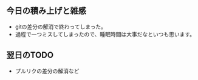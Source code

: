 ## 今日の積み上げと雑感
- gitの差分の解消で終わってしまった。
- 過程で一つミスしてしまったので、睡眠時間は大事だなといつも思います。

## 翌日のTODO
- プルリクの差分の解消など
